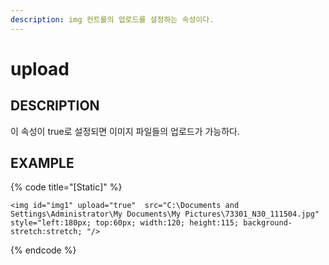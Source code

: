 ```yaml
---
description: img 컨트롤의 업로드를 설정하는 속성이다.
---
```


# upload

## DESCRIPTION
이 속성이 true로 설정되면 이미지 파일들의 업로드가 가능하다. 

## EXAMPLE

{% code title="\[Static\]" %}
```markup
<img id="img1" upload="true"  src="C:\Documents and Settings\Administrator\My Documents\My Pictures\73301_N30_111504.jpg" 
style="left:180px; top:60px; width:120; height:115; background-stretch:stretch; "/> 
```
{% endcode %}

